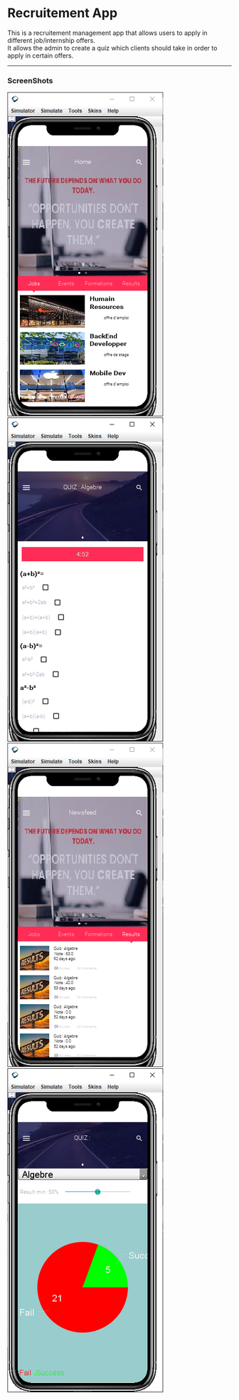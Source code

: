 <h1>Recruitement App</h1>
<p>
This is a recruitement management app that allows users to apply in different job/internship offers.<br>
It allows the admin to create a quiz which clients should take in order to apply in certain offers.
</p>

---
### ScreenShots

![list Of offers](/captures/jobs.PNG?raw=true "List Of offers")
![Quiz To take to apply](/captures/quiz.PNG?raw=true)
![Client Results](/captures/result.PNG?raw=true)
![Admin Quiz Stats](/captures/stat.PNG?raw=true)
